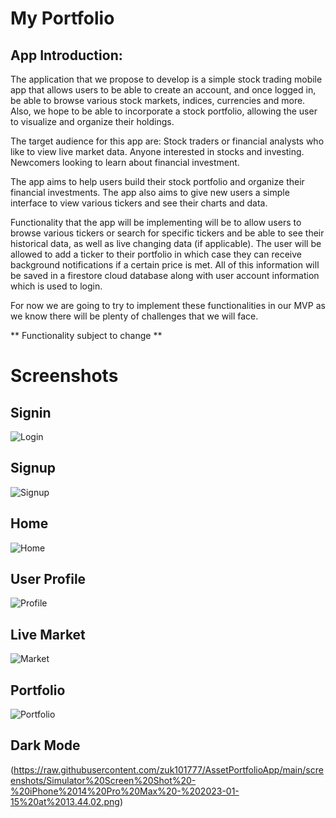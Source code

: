 #  My Portfolio 

## App Introduction:

The application that we propose to develop is a simple stock trading mobile app that allows users to be able to create an account, and once logged in, be able to browse various stock markets, indices, currencies and more. Also, we hope to be able to incorporate a stock portfolio, allowing the user to visualize and organize their holdings. 

The target audience for this app are:
Stock traders or financial analysts who like to view live market data.
Anyone interested in stocks and investing.
Newcomers looking to learn about financial investment.

The app aims to help users build their stock portfolio and organize their financial investments. The app also aims to give new users a simple interface to view various tickers and see their charts and data. 

Functionality that the app will be implementing will be to allow users to browse various tickers or search for specific tickers and be able to see their historical data, as well as live changing data (if applicable). The user will be allowed to add a ticker to their portfolio in which case they can receive background notifications if a certain price is met. All of this information will be saved in a firestore cloud database along with user account information which is used to login. 

For now we are going to try to implement these functionalities in our MVP as we know there will be plenty of challenges that we will face. 

** Functionality subject to change **


# Screenshots

## Signin

![Login](https://github.com/zuk101777/StockTradingApp/blob/main/screenshots/Simulator%20Screen%20Shot%20-%20iPhone%2014%20Pro%20Max%20-%202022-12-11%20at%2021.41.16.png?raw=true)

## Signup
![Signup](https://github.com/zuk101777/StockTradingApp/blob/main/screenshots/Simulator%20Screen%20Shot%20-%20iPhone%2014%20Pro%20Max%20-%202022-12-11%20at%2021.41.29.png?raw=true)

## Home 
![Home](https://github.com/zuk101777/StockTradingApp/blob/main/screenshots/Simulator%20Screen%20Shot%20-%20iPhone%2014%20Pro%20Max%20-%202022-12-11%20at%2021.41.50.png?raw=true)

## User Profile
![Profile](https://github.com/zuk101777/StockTradingApp/blob/main/screenshots/Simulator%20Screen%20Shot%20-%20iPhone%2014%20Pro%20Max%20-%202022-12-11%20at%2021.41.50.png?raw=true)

## Live Market
![Market](https://github.com/zuk101777/StockTradingApp/blob/main/screenshots/Simulator%20Screen%20Shot%20-%20iPhone%2014%20Pro%20Max%20-%202022-12-11%20at%2021.42.55.png?raw=true)

## Portfolio
![Portfolio](https://github.com/zuk101777/StockTradingApp/blob/main/screenshots/Simulator%20Screen%20Shot%20-%20iPhone%2014%20Pro%20Max%20-%202022-12-11%20at%2021.43.19.png?raw=true)

## Dark Mode 
(https://raw.githubusercontent.com/zuk101777/AssetPortfolioApp/main/screenshots/Simulator%20Screen%20Shot%20-%20iPhone%2014%20Pro%20Max%20-%202023-01-15%20at%2013.44.02.png)
